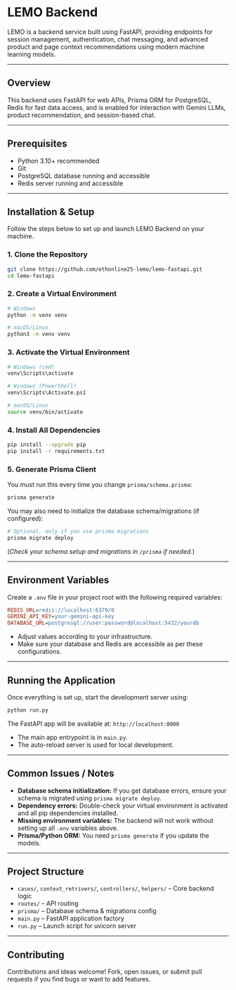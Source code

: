 # LEMO Backend

LEMO is a backend service built using FastAPI, providing endpoints for session management, authentication, chat messaging, and advanced product and page context recommendations using modern machine learning models.

---

## Overview

This backend uses FastAPI for web APIs, Prisma ORM for PostgreSQL, Redis for fast data access, and is enabled for interaction with Gemini LLMs, product recommendation, and session-based chat.

---

## Prerequisites

- Python 3.10+ recommended
- Git
- PostgreSQL database running and accessible
- Redis server running and accessible

---

## Installation & Setup

Follow the steps below to set up and launch LEMO Backend on your machine.

### 1. Clone the Repository

```sh
git clone https://github.com/ethonline25-lemo/lemo-fastapi.git
cd lemo-fastapi
```

### 2. Create a Virtual Environment

```sh
# Windows
python -m venv venv

# macOS/Linux
python3 -m venv venv
```

### 3. Activate the Virtual Environment

```sh
# Windows (cmd)
venv\Scripts\activate

# Windows (PowerShell)
venv\Scripts\Activate.ps1

# macOS/Linux
source venv/bin/activate
```

### 4. Install All Dependencies

```sh
pip install --upgrade pip
pip install -r requirements.txt
```

### 5. Generate Prisma Client

You must run this every time you change `prisma/schema.prisma`:

```sh
prisma generate
```

You may also need to initialize the database schema/migrations (if configured):
```sh
# Optional, only if you use prisma migrations
prisma migrate deploy
```
(_Check your schema setup and migrations in `/prisma` if needed._)

---

## Environment Variables

Create a `.env` file in your project root with the following required variables:

```ini
REDIS_URL=redis://localhost:6379/0
GEMINI_API_KEY=your-gemini-api-key
DATABASE_URL=postgresql://user:password@localhost:5432/yourdb
```

- Adjust values according to your infrastructure.
- Make sure your database and Redis are accessible as per these configurations.

---

## Running the Application

Once everything is set up, start the development server using:

```sh
python run.py
```

The FastAPI app will be available at: `http://localhost:8000`

- The main app entrypoint is in `main.py`.
- The auto-reload server is used for local development.

---

## Common Issues / Notes

- **Database schema initialization:** If you get database errors, ensure your schema is migrated using `prisma migrate deploy`.
- **Dependency errors:** Double-check your virtual environment is activated and all pip dependencies installed.
- **Missing environment variables:** The backend will not work without setting up all `.env` variables above.
- **Prisma/Python ORM:** You need `prisma generate` if you update the models.

---

## Project Structure

- `cases/`, `context_retrivers/`, `controllers/`, `helpers/` – Core backend logic
- `routes/` – API routing
- `prisma/` – Database schema & migrations config
- `main.py` – FastAPI application factory
- `run.py` – Launch script for uvicorn server

---

## Contributing

Contributions and ideas welcome! Fork, open issues, or submit pull requests if you find bugs or want to add features.
